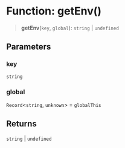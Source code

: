 # Function: getEnv()

> **getEnv**(`key`, `global`): `string` \| `undefined`

## Parameters

### key

`string`

### global

`Record`\<`string`, `unknown`\> = `globalThis`

## Returns

`string` \| `undefined`
